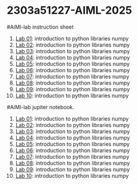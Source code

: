 # 2303a51227-AIML-2025
#AiMl-lab instruction sheet
1.  [Lab 01](https://github.com/Abhilashvadukari/2303a51227-AIML-2025/blob/e115d1418639f10cc5e11ff56a0df397dd59f254/Aiml_1.pdf): introduction to python libraries numpy
2.  [Lab 02](https://github.com/Abhilashvadukari/2303a51227-AIML-2025/blob/e115d1418639f10cc5e11ff56a0df397dd59f254/AIML_A2.pdf): introduction to python libraries numpy
3.  [Lab 03](https://github.com/Abhilashvadukari/2303a51227-AIML-2025/blob/e115d1418639f10cc5e11ff56a0df397dd59f254/AIML_A3.pdf): introduction to python libraries numpy
4.  [Lab 04](https://github.com/Abhilashvadukari/2303a51227-AIML-2025/blob/e115d1418639f10cc5e11ff56a0df397dd59f254/AIML_A4%20(1).pdf): introduction to python libraries numpy
5.  [Lab 05](https://github.com/Abhilashvadukari/2303a51227-AIML-2025/blob/6e82d8011f829cc90f046dccaf318012ad3f8081/AIML_5.pdf): introduction to python libraries numpy
6.  [Lab 06](https://github.com/Abhilashvadukari/2303a51227-AIML-2025/blob/f9c82c0e00ea86a975f68d65b3932f7475fbce29/AIML_A6%20(1).pdf): introduction to python libraries numpy
7.  [Lab 07](https://github.com/Abhilashvadukari/2303a51227-AIML-2025/blob/b6a8d5651c1ece085c6f525b9db80f3c0877014e/lab07.ipynb): introduction to python libraries numpy
8.  [Lab 08](https://github.com/Abhilashvadukari/2303a51227-AIML-2025/blob/main/Lab08.ipynb): introduction to python libraries numpy
9.  [Lab 09](https://github.com/Abhilashvadukari/2303a51227-AIML-2025/blob/main/Lab09-AIML.ipynb): introduction to python libraries numpy
10.  [Lab 10](): introduction to python libraries numpy

#AiMl-lab jupiter notebook.
1.  [Lab 01](https://github.com/Abhilashvadukari/2303a51227-AIML-2025/blob/fbfffff14ba321091066c0e3b394599cbea49e4c/Lab1.ipynb): introduction to python libraries numpy
2.  [Lab 02](https://github.com/Abhilashvadukari/2303a51227-AIML-2025/blob/e115d1418639f10cc5e11ff56a0df397dd59f254/LAB%20ASSINGMENT%202.ipynb): introduction to python libraries numpy
3.  [Lab 03](https://github.com/Abhilashvadukari/2303a51227-AIML-2025/blob/d9de23de922f7cc164a4beb5c31d70894524a108/Lab03_AIML.ipynb): introduction to python libraries numpy
4.  [Lab 04](https://github.com/Abhilashvadukari/2303a51227-AIML-2025/blob/e115d1418639f10cc5e11ff56a0df397dd59f254/Lab4.ipynb): introduction to python libraries numpy
5.  [Lab 05](https://github.com/Abhilashvadukari/2303a51227-AIML-2025/blob/e115d1418639f10cc5e11ff56a0df397dd59f254/Lab05_AIML.ipynb): introduction to python libraries numpy
6.  [Lab 06](https://github.com/Abhilashvadukari/2303a51227-AIML-2025/blob/ff28c8b602de8be8d2887a067824209d4c24c576/LAB-6.ipynb): introduction to python libraries numpy
7.  [Lab 07](https://github.com/Abhilashvadukari/2303a51227-AIML-2025/blob/main/AIML_A7%20(3).pdf): introduction to python libraries numpy
8.  [Lab 08](https://github.com/Abhilashvadukari/2303a51227-AIML-2025/blob/main/AIML_A8.pdf): introduction to python libraries numpy
9.  [Lab 09](): introduction to python libraries numpy
10.  [Lab 10](): introduction to python libraries numpy



